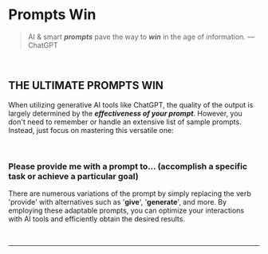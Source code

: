 # Prompts Win


> AI & smart ***prompts*** pave the way to ***win*** in the age of information. 
> — ChatGPT   

&nbsp;
&nbsp;
&nbsp;

## THE ULTIMATE PROMPTS WIN

When utilizing generative AI tools like ChatGPT, the quality of the output is largely determined by the ***effectiveness of your prompt***. However, you don't need to remember or handle an extensive list of sample prompts. Instead, just focus on mastering this versatile one:

&nbsp;
&nbsp;

### **Please provide me with a prompt to... (accomplish a specific task or achieve a particular goal)**

There are numerous variations of the prompt by simply replacing the verb 'provide' with alternatives such as '**give**', '**generate**', and more. By employing these adaptable prompts, you can optimize your interactions with AI tools and efficiently obtain the desired results.   


&nbsp;

---
&nbsp;
&nbsp;

